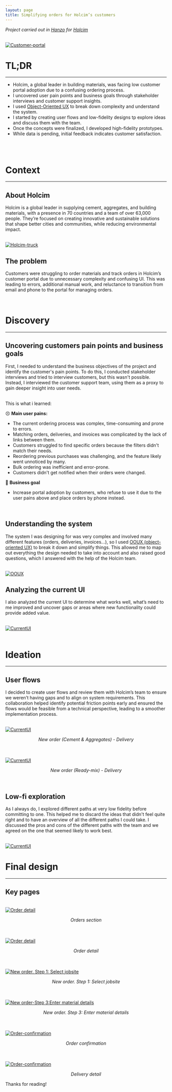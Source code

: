 ```yaml
---
layout: page
title: Simplifying orders for Holcim’s customers
---
```



*Project carried out in [Hanzo](https://hanzo.es/) for [Holcim](https://www.holcim.com/)*<br>

<br>
<a href="{{ https://danielszt.github.io/ }}/assets/hcp1.png" target="_blank"><img src="{{ https://danielszt.github.io/ }}/assets/hcp1.png" alt="Customer-portal" class="inline"/></a>

<br>

# TL;DR
---
- Holcim, a global leader in building materials, was facing low customer portal adoption due to a confusing ordering process.
- I uncovered user pain points and business goals through stakeholder interviews and customer support insights.
- I used [Object-Oriented UX](https://www.ooux.com/what-is-ooux) to break down complexity and understand the system.
- I started by creating user flows and low-fidelity designs tp explore ideas and discuss them with the team.
- Once the concepts were finalized, I developed high-fidelity prototypes.
- While data is pending, initial feedback indicates customer satisfaction.
<br>

<br>

# Context
---
## About Holcim

Holcim is a global leader in supplying cement, aggregates, and building materials, with a presence in 70 countries and a team of over 63,000 people. They’re focused on creating innovative and sustainable solutions that shape better cities and communities, while reducing environmental impact.

<br>
<a href="{{ https://danielszt.github.io/ }}/assets/hc2.png" target="_blank"><img src="{{ https://danielszt.github.io/ }}/assets/hc2.png" alt="Holcim-truck" class="inline"/></a>
<br>

## The problem

Customers were struggling to order materials and track orders in Holcim’s customer portal due to unnecessary complexity and confusing UI. This was leading to errors, additional manual work, and reluctance to transition from email and phone to the portal for managing orders.

<br>


# Discovery
---
## Uncovering customers pain points and business goals

First, I needed to understand the business objectives of the project and identify the customer's pain points. To do this, I conducted stakeholder interviews and tried to interview customers, but this wasn't possible. Instead, I interviewed the customer support team, using them as a proxy to gain deeper insight into user needs.

<br>
This is what i learned:
<br>

😣 **Main user pains:**

- The current ordering process was complex, time-consuming and prone to errors.
- Matching orders, deliveries, and invoices was complicated by the lack of links between them.
- Customers struggled to find specific orders because the filters didn't match their needs.
- Reordering previous purchases was challenging, and the feature likely went unnoticed by many.
- Bulk ordering was inefficient and error-prone.
- Customers didn't get notified when their orders were changed.

💼 **Business goal**

- Increase portal adoption by customers, who refuse to use it due to the user pains above and place orders by phone instead.

<br>

## Understanding the system

The system I was designing for was very complex and involved many different features (orders, deliveries, invoices...), so I used [OOUX (object-oriented UX)](https://www.ooux.com/what-is-ooux) to break it down and simplify things. This allowed me to map out everything the design needed to take into account and also raised good questions, which I answered with the help of the Holcim team.

<br>
<a href="{{ https://danielszt.github.io/ }}/assets/hc4.png" target="_blank"><img src="{{ https://danielszt.github.io/ }}/assets/hc4.png" alt="OOUX" class="inline"/></a>
<br>

## Analyzing the current UI

I also analyzed the current UI to determine what works well, what’s need to me improved and uncover gaps or areas where new functionality could provide added value.

<br>
<a href="{{ https://danielszt.github.io/ }}/assets/hc3.png" target="_blank"><img src="{{ https://danielszt.github.io/ }}/assets/hc3.png" alt="CurrentUI" class="inline"/></a>
<br>
  
<br>

# Ideation
---

## User flows

I decided to create user flows and review them with Holcim’s team to ensure we weren’t having gaps and to align on system requirements. This collaboration helped identify potential friction points early and ensured the flows would be feasible from a technical perspective, leading to a smoother implementation process.

<br>
<a href="{{ https://danielszt.github.io/ }}/assets/hc5.png" target="_blank"><img src="{{ https://danielszt.github.io/ }}/assets/hc5.png" alt="CurrentUI" class="inline"/></a>
<p><em><center>New order (Cement & Aggregates) - Delivery</center></em></p>
<br>

<br>
<a href="{{ https://danielszt.github.io/ }}/assets/hc6.png" target="_blank"><img src="{{ https://danielszt.github.io/ }}/assets/hc6.png" alt="CurrentUI" class="inline"/></a>
<p><em><center>New order (Ready-mix) - Delivery</center></em></p>
<br>

## Low-fi exploration

As I always do, I explored different paths at very low fidelity before committing to one. This helped me to discard the ideas that didn't feel quite right and to have an overview of all the different paths I could take. I discussed the pros and cons of the different paths with the team and we agreed on the one that seemed likely to work best.

<br>
<a href="{{ https://danielszt.github.io/ }}/assets/hc7.png" target="_blank"><img src="{{ https://danielszt.github.io/ }}/assets/hc7.png" alt="CurrentUI" class="inline"/></a>
<br>

# Final design
---

## Key pages


<br>
<a href="{{ https://danielszt.github.io/ }}/assets/hc8.png" target="_blank"><img src="{{ https://danielszt.github.io/ }}/assets/hc8.png" alt="Order detail" class="inline"/></a>
<p><em><center>Orders section</center></em></p>

<br>
<br>
<a href="{{ https://danielszt.github.io/ }}/assets/hc9.png" target="_blank"><img src="{{ https://danielszt.github.io/ }}/assets/hc9.png" alt="Order detail" class="inline"/></a>
<p><em><center>Order detail</center></em></p>

<br>
<br>
<a href="{{ https://danielszt.github.io/ }}/assets/hc10.png" target="_blank"><img src="{{ https://danielszt.github.io/ }}/assets/hc10.png" alt="New order. Step 1: Select jobsite" class="inline"/></a>
<p><em><center>New order. Step 1: Select jobsite</center></em></p>

<br>
<br>
<a href="{{ https://danielszt.github.io/ }}/assets/hc11.png" target="_blank"><img src="{{ https://danielszt.github.io/ }}/assets/hc11.png" alt="New order-Step 3:Enter material details" class="inline"/></a>
<p><em><center>New order. Step 3: Enter material details</center></em></p>

<br>
<br>
<a href="{{ https://danielszt.github.io/ }}/assets/hc12.png" target="_blank"><img src="{{ https://danielszt.github.io/ }}/assets/hc12.png" alt="Order-confirmation" class="inline"/></a>
<p><em><center>Order confirmation</center></em></p>

<br>
<br>
<a href="{{ https://danielszt.github.io/ }}/assets/hc13.png" target="_blank"><img src="{{ https://danielszt.github.io/ }}/assets/hc13.png" alt="Order-confirmation" class="inline"/></a>
<p><em><center>Delivery detail</center></em></p>


Thanks for reading!
